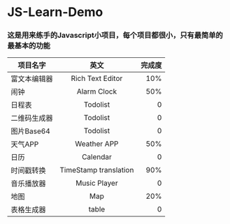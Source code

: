 # JS-Learn-Demo

### 这是用来练手的Javascript小项目，每个项目都很小，只有最简单的最基本的功能

| 项目名字 | 英文 | 完成度 | 
| - | :-: | -: | 
| 富文本编辑器 | Rich Text Editor| 10% | 
| 闹钟 | Alarm Clock | 50% | 
| 日程表 | Todolist | 0 |
| 二维码生成器 | Todolist | 0 |
| 图片Base64 | Todolist | 0 |
| 天气APP | Weather APP | 50% |
| 日历 | Calendar |0 |
| 时间戳转换 | TimeStamp translation | 90% |
| 音乐播放器 | Music Player | 0 |
| 地图 | Map | 20% |
| 表格生成器 | table | 0 |